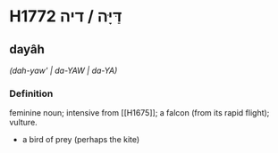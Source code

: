 # H1772 דַּיָּה / דיה

## dayâh

_(dah-yaw' | da-YAW | da-YA)_

### Definition

feminine noun; intensive from [[H1675]]; a falcon (from its rapid flight); vulture.

- a bird of prey (perhaps the kite)
